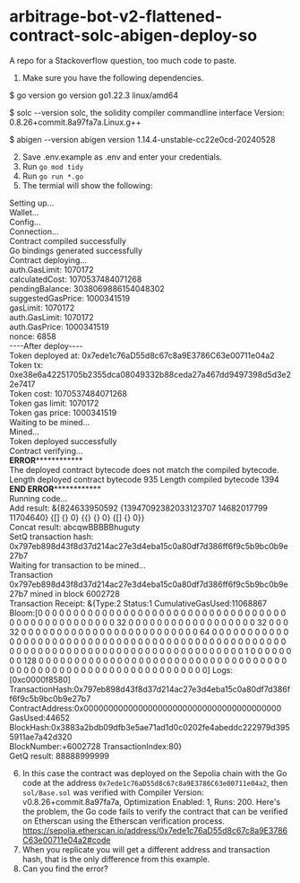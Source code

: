 # arbitrage-bot-v2-flattened-contract-solc-abigen-deploy-so
A repo for a Stackoverflow question, too much code to paste.

1. Make sure you have the following dependencies.

$ go version
go version go1.22.3 linux/amd64

$ solc --version
solc, the solidity compiler commandline interface
Version: 0.8.26+commit.8a97fa7a.Linux.g++

$ abigen --version
abigen version 1.14.4-unstable-cc22e0cd-20240528

2. Save .env.example as .env and enter your credentials.
3. Run `go mod tidy`
4. Run `go run *.go`
5. The termial will show the following:

Setting up...<br>
Wallet...<br>
Config...<br>
Connection...<br>
Contract compiled successfully<br>
Go bindings generated successfully<br>
Contract deploying...<br>
auth.GasLimit:  1070172<br>
calculatedCost:  1070537484071268<br>
pendingBalance:  3038069886154048302<br>
suggestedGasPrice:  1000341519<br>
gasLimit:  1070172<br>
auth.GasLimit:  1070172<br>
auth.GasPrice:  1000341519<br>
nonce:  6858<br>
----After deploy----<br>
Token deployed at: 0x7ede1c76aD55d8c67c8a9E3786C63e00711e04a2<br>
Token tx: 0xe38e6a42251705b2355dca08049332b88ceda27a467dd9497398d5d3e22e7417<br>
Token cost: 1070537484071268<br>
Token gas limit: 1070172<br>
Token gas price: 1000341519<br>
Waiting to be mined...<br>
Mined...<br>
Token deployed successfully<br>
Contract verifying...<br>
****************************ERROR****************************************<br>
The deployed contract bytecode does not match the compiled bytecode.<br>
Length deployed contract bytecode 935 Length compiled bytecode 1394<br>
****************************END ERROR****************************************<br>
Running code...<br>
Add result: &{824633950592 {13947092382033123707 14682017799 11704640} {[] {} 0} {{} {} 0} {[] {} 0}}<br>
Concat result: abcqwBBBBBhuguty<br>
SetQ transaction hash: 0x797eb898d43f8d37d214ac27e3d4eba15c0a80df7d386ff6f9c5b9bc0b9e27b7<br>
Waiting for transaction to be mined...<br>
Transaction 0x797eb898d43f8d37d214ac27e3d4eba15c0a80df7d386ff6f9c5b9bc0b9e27b7 mined in block 6002728<br>
Transaction Receipt: &{Type:2 Status:1 CumulativeGasUsed:11068867 Bloom:[0 0 0 0 0 0 0 0 0 0 0 0 0 0 0 0 0 0 0 0 0 0 0 0 0 0 0 0 0 0 0 0 0 0 0 0 0 0 0 0 0 0 0 0 0 0 0 0 0 0 32 0 0 0 0 0 0 0 0 0 0 0 0 0 0 0 0 0 0 32 0 0 0 32 0 0 0 0 0 0 0 0 0 0 0 0 0 0 0 0 0 0 0 0 0 0 0 0 0 64 0 0 0 0 0 0 0 0 0 0 0 0 0 0 0 0 0 0 0 0 0 0 0 0 0 0 0 0 0 0 0 0 0 0 0 0 0 0 0 0 0 0 0 0 0 0 0 0 0 0 0 0 0 0 0 0 0 0 0 0 0 0 0 0 0 0 0 0 0 0 0 0 0 0 0 0 0 0 0 0 0 0 0 1 0 0 0 0 0 0 0 0 128 0 0 0 0 0 0 0 0 0 0 0 0 0 0 0 0 0 0 0 0 0 0 0 0 0 0 0 0 0 0 0 0 0 0 0 0 0 0 0 0 0 0 0 0 0 0 0 0 0 0 0 0 0 0 0 0 0 0 0 0 0 0 0] 
Logs:[0xc0000f8580]<br>
TransactionHash:0x797eb898d43f8d37d214ac27e3d4eba15c0a80df7d386ff6f9c5b9bc0b9e27b7<br> 
ContractAddress:0x0000000000000000000000000000000000000000<br> 
GasUsed:44652<br> 
BlockHash:0x3883a2bdb09dfb3e5ae71ad1d0c0202fe4abeddc222979d3955911ae7a42d320<br> 
BlockNumber:+6002728 TransactionIndex:80}<br>
GetQ result: 88888999999<br>

6. In this case the contract was deployed on the Sepolia chain with the Go code at the address `0x7ede1c76aD55d8c67c8a9E3786C63e00711e04a2`, then `sol/Base.sol` was verified with Compiler Version: v0.8.26+commit.8a97fa7a, Optimization Enabled: 1, Runs: 200.
Here's the problem, the Go code fails to verify the contract that can be verified on Etherscan using the Etherscan verification process.
https://sepolia.etherscan.io/address/0x7ede1c76aD55d8c67c8a9E3786C63e00711e04a2#code
7. When you replicate you will get a different address and transaction hash, that is the only difference from this example.
8. Can you find the error?


